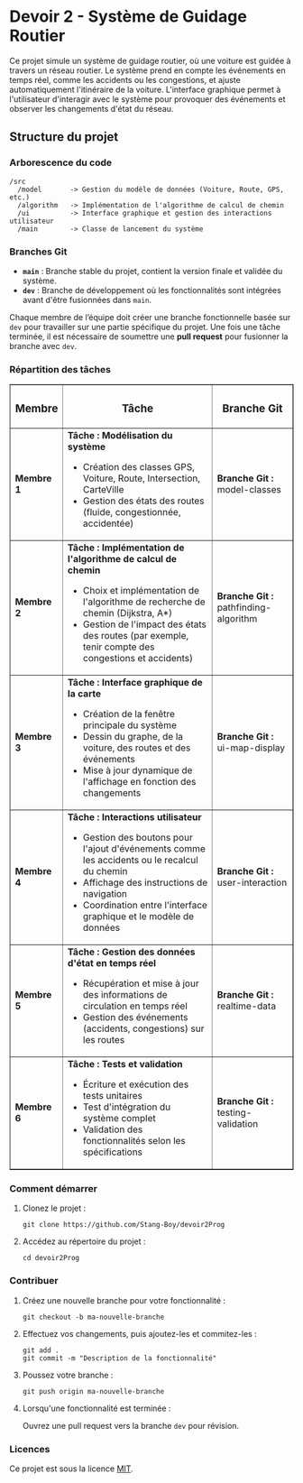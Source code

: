 # Devoir 2 - Système de Guidage Routier

Ce projet simule un système de guidage routier, où une voiture est guidée à travers un réseau routier. Le système prend en compte les événements en temps réel, comme les accidents ou les congestions, et ajuste automatiquement l'itinéraire de la voiture. L'interface graphique permet à l'utilisateur d'interagir avec le système pour provoquer des événements et observer les changements d'état du réseau.

## Structure du projet

### Arborescence du code

```
/src
  /model       -> Gestion du modèle de données (Voiture, Route, GPS, etc.)
  /algorithm   -> Implémentation de l'algorithme de calcul de chemin
  /ui          -> Interface graphique et gestion des interactions utilisateur
  /main        -> Classe de lancement du système
```

### Branches Git

- **`main`** : Branche stable du projet, contient la version finale et validée du système.
- **`dev`** : Branche de développement où les fonctionnalités sont intégrées avant d'être fusionnées dans `main`.

Chaque membre de l’équipe doit créer une branche fonctionnelle basée sur `dev` pour travailler sur une partie spécifique du projet. Une fois une tâche terminée, il est nécessaire de soumettre une **pull request** pour fusionner la branche avec `dev`.


### Répartition des tâches

<table border="1">
  <tr>
    <th><h3>Membre</h3></th>
    <th><h3>Tâche</h3></th>
    <th><h3>Branche Git</h3></th>
  </tr>
  <tr>
    <td><strong>Membre 1</strong></td>
    <td>
      <strong>Tâche : Modélisation du système</strong><br>
      <ul>
        <li>Création des classes GPS, Voiture, Route, Intersection, CarteVille</li>
        <li>Gestion des états des routes (fluide, congestionnée, accidentée)</li>
      </ul>
    </td>
    <td><strong>Branche Git :</strong> model-classes</td>
  </tr>
  <tr>
    <td><strong>Membre 2</strong></td>
    <td>
      <strong>Tâche : Implémentation de l'algorithme de calcul de chemin</strong><br>
      <ul>
        <li>Choix et implémentation de l'algorithme de recherche de chemin (Dijkstra, A*)</li>
        <li>Gestion de l'impact des états des routes (par exemple, tenir compte des congestions et accidents)</li>
      </ul>
    </td>
    <td><strong>Branche Git :</strong> pathfinding-algorithm</td>
  </tr>
  <tr>
    <td><strong>Membre 3</strong></td>
    <td>
      <strong>Tâche : Interface graphique de la carte</strong><br>
      <ul>
        <li>Création de la fenêtre principale du système</li>
        <li>Dessin du graphe, de la voiture, des routes et des événements</li>
        <li>Mise à jour dynamique de l'affichage en fonction des changements</li>
      </ul>
    </td>
    <td><strong>Branche Git :</strong> ui-map-display</td>
  </tr>
  <tr>
    <td><strong>Membre 4</strong></td>
    <td>
      <strong>Tâche : Interactions utilisateur</strong><br>
      <ul>
        <li>Gestion des boutons pour l'ajout d'événements comme les accidents ou le recalcul du chemin</li>
        <li>Affichage des instructions de navigation</li>
        <li>Coordination entre l'interface graphique et le modèle de données</li>
      </ul>
    </td>
    <td><strong>Branche Git :</strong> user-interaction</td>
  </tr>
  <tr>
    <td><strong>Membre 5</strong></td>
    <td>
      <strong>Tâche : Gestion des données d'état en temps réel</strong><br>
      <ul>
        <li>Récupération et mise à jour des informations de circulation en temps réel</li>
        <li>Gestion des événements (accidents, congestions) sur les routes</li>
      </ul>
    </td>
    <td><strong>Branche Git :</strong> realtime-data</td>
  </tr>
  <tr>
    <td><strong>Membre 6</strong></td>
    <td>
      <strong>Tâche : Tests et validation</strong><br>
      <ul>
        <li>Écriture et exécution des tests unitaires</li>
        <li>Test d'intégration du système complet</li>
        <li>Validation des fonctionnalités selon les spécifications</li>
      </ul>
    </td>
    <td><strong>Branche Git :</strong> testing-validation</td>
  </tr>
</table>



### Comment démarrer

1. Clonez le projet :
   ```
   git clone https://github.com/Stang-Boy/devoir2Prog
   ```

2. Accédez au répertoire du projet :
   ```
   cd devoir2Prog
   ```


### Contribuer

1. Créez une nouvelle branche pour votre fonctionnalité :
   ```
   git checkout -b ma-nouvelle-branche
   ```

2. Effectuez vos changements, puis ajoutez-les et commitez-les :
   ```
   git add .
   git commit -m "Description de la fonctionnalité"
   ```

3. Poussez votre branche :
   ```
   git push origin ma-nouvelle-branche
   ```

4. Lorsqu'une fonctionnalité est terminée :

   Ouvrez une pull request vers la branche `dev` pour révision.


### Licences
Ce projet est sous la licence [MIT](https://opensource.org/licenses/MIT).
